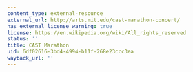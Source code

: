 ```yaml
---
content_type: external-resource
external_url: http://arts.mit.edu/cast-marathon-concert/
has_external_license_warning: true
license: https://en.wikipedia.org/wiki/All_rights_reserved
status: ''
title: CAST Marathon
uid: 6df02616-3bd4-4994-b11f-268e23ccc3ea
wayback_url: ''
---
```

